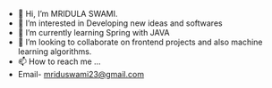 - 👋 Hi, I’m MRIDULA SWAMI.
- 👀 I’m interested in Developing new ideas and softwares 
- 🌱 I’m currently learning Spring with JAVA
- 💞️ I’m looking to collaborate on frontend projects and also machine learning algorithms.
- 📫 How to reach me ...
- Email- mriduswami23@gmail.com

<!---
mridulaswami/mridulaswami is a ✨ special ✨ repository because its `README.md` (this file) appears on your GitHub profile.
You can click the Preview link to take a look at your changes.
--->
